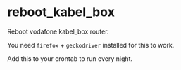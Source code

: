 # reboot_kabel_box
Reboot vodafone kabel_box router.

You need `firefox` + `geckodriver` installed for this to work.

Add this to your crontab to run every night.

